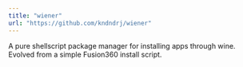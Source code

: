 ```yaml
---
title: "wiener"
url: "https://github.com/kndndrj/wiener"
---
```


A pure shellscript package manager for installing apps through wine.
Evolved from a simple Fusion360 install script.
